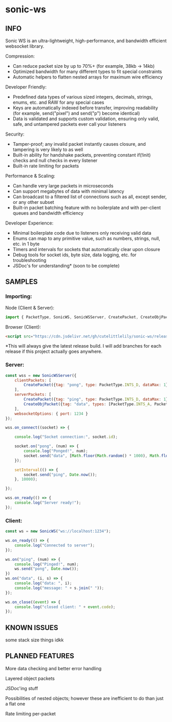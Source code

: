 # sonic-ws

## INFO

Sonic WS is an ultra-lightweight, high-performance, and bandwidth efficient websocket library.

Compression:
- Can reduce packet size by up to 70%+ (for example, 38kb -> 14kb)
- Optimized bandwidth for many different types to fit special constraints
- Automatic helpers to flatten nested arrays for maximum wire efficiency

Developer Friendly:
- Predefined data types of various sized integers, decimals, strings, enums, etc. and RAW for any special cases
- Keys are automatically indexed before transfer, improving readability (for example, send("pixel") and send("p") become identical)
- Data is validated and supports custom validation, ensuring only valid, safe, and untampered packets ever call your listeners

Security:
- Tamper-proof; any invalid packet instantly causes closure, and tampering is very likely to as well
- Built-in ability for handshake packets, preventing constant if(!init) checks and null checks in every listener
- Built-in rate limiting for packets

Performance & Scaling:
- Can handle very large packets in microseconds
- Can support megabytes of data with minimal latency
- Can broadcast to a filtered list of connections such as all, except sender, or any other subset
- Built-in packet batching feature with no boilerplate and with per-client queues and bandwidth efficiency

Developer Experience:
- Minimal boilerplate code due to listeners only receiving valid data
- Enums can map to any primitive value, such as numbers, strings, null, etc. in 1 byte
- Timers and intervals for sockets that automatically clear upon closure
- Debug tools for socket ids, byte size, data logging, etc. for troubleshooting
- JSDoc's for understanding* (soon to be complete)

## SAMPLES

### Importing:
Node (Client & Server):
```js
import { PacketType, SonicWS, SonicWSServer, CreatePacket, CreateObjPacket } from "sonic-ws";
```
Browser (Client):
```html
<script src="https://cdn.jsdelivr.net/gh/cutelittlelily/sonic-ws/release/SonicWS_bundle.js"></script>
```
*This will always give the latest release build. I will add branches for each release if this project actually goes anywhere.

### Server:
```js
const wss = new SonicWSServer({
    clientPackets: [
        CreatePacket({tag: "pong", type: PacketType.INTS_D, dataMax: 1})
    ],
    serverPackets: [
        CreatePacket({tag: "ping", type: PacketType.INTS_D, dataMax: 1}),
        CreateObjPacket({tag: "data", types: [PacketType.INTS_A, PacketTypes.STRING], dataMaxes: [2, 3]})
    ],
    websocketOptions: { port: 1234 }
});

wss.on_connect((socket) => {

    console.log("Socket connection:", socket.id);

    socket.on("pong", (num) => {
        console.log("Ponged!", num);
        socket.send("data", [Math.floor(Math.random() * 1000), Math.floor(Math.random() * 1000)], ["hello", "from", "server"]);
    });

    setInterval(() => {
        socket.send("ping", Date.now());
    }, 10000);

});

wss.on_ready(() => {
    console.log("Server ready!");
});
```

### Client:
```js
const ws = new SonicWS("ws://localhost:1234");

ws.on_ready(() => {
    console.log("Connected to server");
});

ws.on("ping", (num) => {
    console.log("Pinged!", num);
    ws.send("pong", Date.now());
})
ws.on("data", (i, s) => {
    console.log("data: ", i);
    console.log("message: " + s.join(" "));
});

ws.on_close((event) => {
    console.log("closed client: " + event.code);
});
```

## KNOWN ISSUES

some stack size things idkk

## PLANNED FEATURES

More data checking and better error handling

Layered object packets

JSDoc'ing stuff

Possibilities of nested objects; however these are inefficient to do than just a flat one

Rate limiting per-packet

